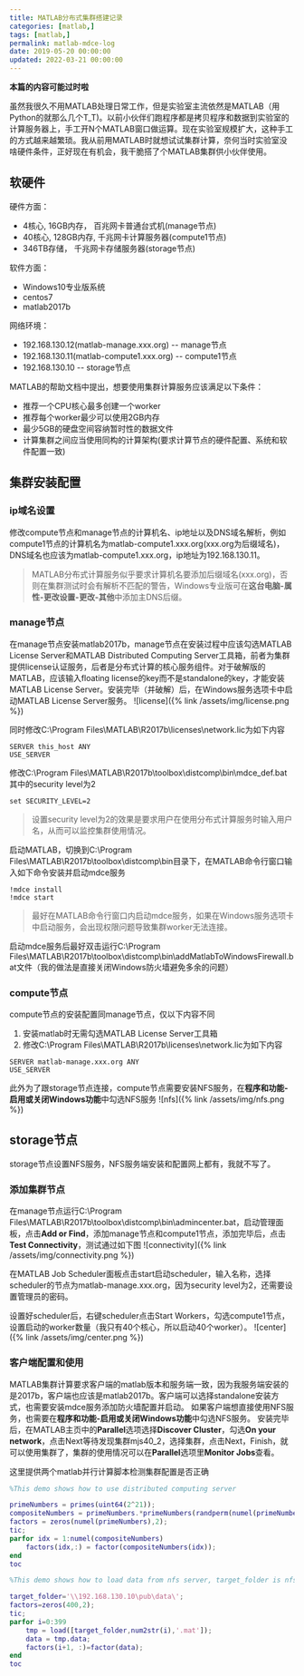```yaml
---
title: MATLAB分布式集群搭建记录
categories: [matlab,]
tags: [matlab,]
permalink: matlab-mdce-log
date: 2019-05-20 00:00:00
updated: 2022-03-21 00:00:00
---
```


<!-- toc -->

**本篇的内容可能过时啦**

虽然我很久不用MATLAB处理日常工作，但是实验室主流依然是MATLAB（用Python的就那么几个T_T)。以前小伙伴们跑程序都是拷贝程序和数据到实验室的计算服务器上，手工开N个MATLAB窗口做运算。现在实验室规模扩大，这种手工的方式越来越繁琐。我从前用MATLAB时就想试试集群计算，奈何当时实验室没啥硬件条件，正好现在有机会，我干脆搭了个MATLAB集群供小伙伴使用。<!--more-->

## 软硬件
硬件方面：
 - 4核心, 16GB内存， 百兆网卡普通台式机(manage节点)
 - 40核心, 128GB内存, 千兆网卡计算服务器(compute1节点)
 - 346TB存储， 千兆网卡存储服务器(storage节点)

软件方面：
 - Windows10专业版系统
 - centos7
 - matlab2017b
 
网络环境：
- 192.168.130.12(matlab-manage.xxx.org) -- manage节点
- 192.168.130.11(matlab-compute1.xxx.org) -- compute1节点
- 192.168.130.10 -- storage节点

MATLAB的帮助文档中提出，想要使用集群计算服务应该满足以下条件：
 - 推荐一个CPU核心最多创建一个worker
 - 推荐每个worker最少可以使用2GB内存
 - 最少5GB的硬盘空间容纳暂时性的数据文件
 - 计算集群之间应当使用同构的计算架构(要求计算节点的硬件配置、系统和软件配置一致)

## 集群安装配置

### ip域名设置
修改compute节点和manage节点的计算机名、ip地址以及DNS域名解析，例如compute1节点的计算机名为matlab-compute1.xxx.org(xxx.org为后缀域名)，DNS域名也应该为matlab-compute1.xxx.org，ip地址为192.168.130.11。

>MATLAB分布式计算服务似乎要求计算机名要添加后缀域名(xxx.org)，否则在集群测试时会有解析不匹配的警告，Windows专业版可在**这台电脑-属性-更改设置-更改-其他**中添加主DNS后缀。

### manage节点
在manage节点安装matlab2017b，manage节点在安装过程中应该勾选MATLAB License Server和MATLAB Distributed Computing Server工具箱，前者为集群提供license认证服务，后者是分布式计算的核心服务组件。对于破解版的MATLAB，应该输入floating license的key而不是standalone的key，才能安装MATLAB License Server。安装完毕（并破解）后，在Windows服务选项卡中启动MATLAB License Server服务。
![license]({% link /assets/img/license.png %})

同时修改C:\Program Files\MATLAB\R2017b\licenses\network.lic为如下内容
```
SERVER this_host ANY
USE_SERVER
```
修改C:\Program Files\MATLAB\R2017b\toolbox\distcomp\bin\mdce_def.bat其中的security level为2
```
set SECURITY_LEVEL=2
```

>设置security level为2的效果是要求用户在使用分布式计算服务时输入用户名，从而可以监控集群使用情况。

启动MATLAB，切换到C:\Program Files\MATLAB\R2017b\toolbox\distcomp\bin目录下，在MATLAB命令行窗口输入如下命令安装并启动mdce服务
```
!mdce install 
!mdce start
```

>最好在MATLAB命令行窗口内启动mdce服务，如果在Windows服务选项卡中启动服务，会出现权限问题导致集群worker无法连接。

启动mdce服务后最好双击运行C:\Program Files\MATLAB\R2017b\toolbox\distcomp\bin\addMatlabToWindowsFirewall.bat文件（我的做法是直接关闭Windows防火墙避免多余的问题）

### compute节点
compute节点的安装配置同manage节点，仅以下内容不同
1. 安装matlab时无需勾选MATLAB License Server工具箱
2. 修改C:\Program Files\MATLAB\R2017b\licenses\network.lic为如下内容
```
SERVER matlab-manage.xxx.org ANY
USE_SERVER
```
此外为了跟storage节点连接，compute节点需要安装NFS服务，在**程序和功能-启用或关闭Windows功能**中勾选NFS服务
![nfs]({% link /assets/img/nfs.png %})

## storage节点
storage节点设置NFS服务，NFS服务端安装和配置网上都有，我就不写了。

### 添加集群节点
在manage节点运行C:\Program Files\MATLAB\R2017b\toolbox\distcomp\bin\admincenter.bat，启动管理面板，点击**Add or Find**，添加manage节点和compute1节点，添加完毕后，点击**Test Connectivity**，测试通过如下图
![connectivity]({% link /assets/img/connectivity.png %})

在MATLAB Job Scheduler面板点击start启动scheduler，输入名称，选择scheduler的节点为matlab-manage.xxx.org，因为security level为2，还需要设置管理员的密码。

设置好scheduler后，右键scheduler点击Start Workers，勾选compute1节点，设置启动的worker数量（我只有40个核心，所以启动40个worker）。
![center]({% link /assets/img/center.png %})

### 客户端配置和使用
MATLAB集群计算要求客户端的matlab版本和服务端一致，因为我服务端安装的是2017b，客户端也应该是matlab2017b。客户端可以选择standalone安装方式，也需要安装mdce服务添加防火墙配置并启动。
如果客户端想直接使用NFS服务，也需要在**程序和功能-启用或关闭Windows功能**中勾选NFS服务。
安装完毕后，在MATLAB主页中的**Parallel**选项选择**Discover Cluster**，勾选**On your network**，点击Next等待发现集群mjs40_2，选择集群，点击Next，Finish，就可以使用集群了，集群的使用情况可以在**Parallel**选项里**Monitor Jobs**查看。

这里提供两个matlab并行计算脚本检测集群配置是否正确
```matlab
%This demo shows how to use distributed computing server

primeNumbers = primes(uint64(2^21));
compositeNumbers = primeNumbers.*primeNumbers(randperm(numel(primeNumbers)));
factors = zeros(numel(primeNumbers),2);
tic;
parfor idx = 1:numel(compositeNumbers)
    factors(idx,:) = factor(compositeNumbers(idx));
end
toc
```
```matlab
%This demo shows how to load data from nfs server, target_folder is nfs server ip address

target_folder='\\192.168.130.10\pub\data\';
factors=zeros(400,2);
tic;
parfor i=0:399
    tmp = load([target_folder,num2str(i),'.mat']);
    data = tmp.data;
    factors(i+1, :)=factor(data);
end
toc
```